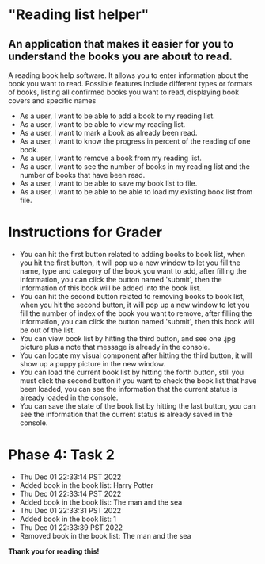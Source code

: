 # "Reading list helper"

## An application that makes it easier for you to understand the books you are about to read. 

A reading book help software. It allows you to enter information about the book you want to read. Possible features 
include different types or formats of books, listing all confirmed books you want to read, displaying book covers and 
specific names

- As a user, I want to be able to add a book to my reading list.
- As a user, I want to be able to view my reading list.
- As a user, I want to mark a book as already been read.
- As a user, I want to know the progress in percent of the reading of one book.
- As a user, I want to remove a book from my reading list.
- As a user, I want to see the number of books in my reading list and the number of books that have been read.
- As a user, I want to be able to save my book list to file.
- As a user, I want to be able to be able to load my existing book list from file.

# Instructions for Grader

- You can hit the first button related to adding books to book list, when you hit the first button, it will pop up a new window to let you fill the name, type and category of the book you want to add, after filling the information, you can click the button named 'submit', then the information of this book will be added into the book list.
- You can hit the second button related to removing books to book list, when you hit the second button, it will pop up a new window to let you fill the number of index of the book you want to remove, after filling the information, you can click the button named 'submit', then this book will be out of the list.
- You can view book list by hitting the third button, and see one .jpg picture plus a note that message is already in the console.
- You can locate my visual component after hitting the third button, it will show up a puppy picture in the new window.
- You can load the current book list by hitting the forth button, still you must click the second button if you want to check the book list that have been loaded, you can see the information that the current status is already loaded in the console.
- You can save the state of the book list by hitting the last button, you can see the information that the current status is already saved in the console.

# Phase 4: Task 2
- Thu Dec 01 22:33:14 PST 2022
- Added book in the book list: Harry Potter
- Thu Dec 01 22:33:14 PST 2022
- Added book in the book list: The man and the sea
- Thu Dec 01 22:33:31 PST 2022
- Added book in the book list: 1
- Thu Dec 01 22:33:39 PST 2022
- Removed book in the book list: The man and the sea


**Thank you for reading this!**